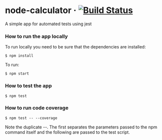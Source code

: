 # node-calculator &middot; [![Build Status](https://travis-ci.com/manisacharya/node-calculator.svg?branch=master)](https://travis-ci.com/manisacharya/node-calculator)
A simple app for automated tests using jest

### How to run the app locally
To run locally you need to be sure that the dependencies are installed:
```
$ npm install
```
To run:
```
$ npm start
```

### How to test the app

```
$ npm test
```


### How to run code coverage

```
$ npm test -- --coverage
```
Note the duplicate --. 
The first separates the parameters passed to the npm command itself and the following are passed to the test script.
